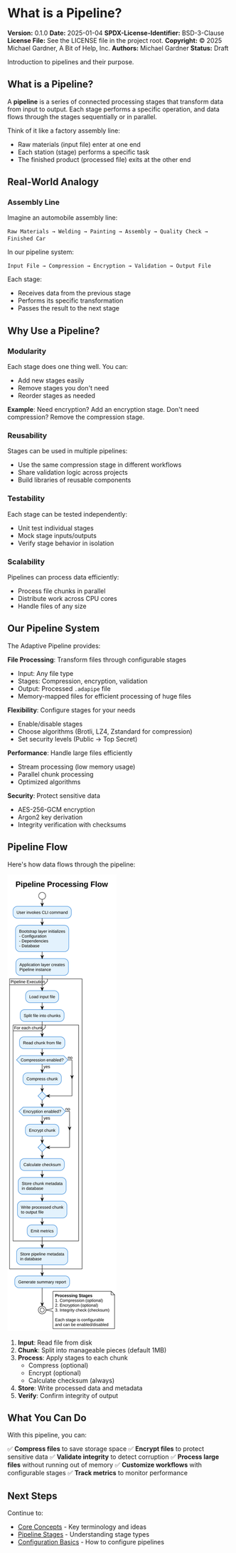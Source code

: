 # What is a Pipeline?

**Version:** 0.1.0
**Date:** 2025-01-04
**SPDX-License-Identifier:** BSD-3-Clause
**License File:** See the LICENSE file in the project root.
**Copyright:** © 2025 Michael Gardner, A Bit of Help, Inc.
**Authors:** Michael Gardner
**Status:** Draft

Introduction to pipelines and their purpose.

## What is a Pipeline?

A **pipeline** is a series of connected processing stages that transform data from input to output. Each stage performs a specific operation, and data flows through the stages sequentially or in parallel.

Think of it like a factory assembly line:
- Raw materials (input file) enter at one end
- Each station (stage) performs a specific task
- The finished product (processed file) exits at the other end

## Real-World Analogy

### Assembly Line

Imagine an automobile assembly line:

```
Raw Materials → Welding → Painting → Assembly → Quality Check → Finished Car
```

In our pipeline system:

```
Input File → Compression → Encryption → Validation → Output File
```

Each stage:
- Receives data from the previous stage
- Performs its specific transformation
- Passes the result to the next stage

## Why Use a Pipeline?

### Modularity
Each stage does one thing well. You can:
- Add new stages easily
- Remove stages you don't need
- Reorder stages as needed

**Example**: Need encryption? Add an encryption stage. Don't need compression? Remove the compression stage.

### Reusability
Stages can be used in multiple pipelines:
- Use the same compression stage in different workflows
- Share validation logic across projects
- Build libraries of reusable components

### Testability
Each stage can be tested independently:
- Unit test individual stages
- Mock stage inputs/outputs
- Verify stage behavior in isolation

### Scalability
Pipelines can process data efficiently:
- Process file chunks in parallel
- Distribute work across CPU cores
- Handle files of any size

## Our Pipeline System

The Adaptive Pipeline provides:

**File Processing**: Transform files through configurable stages
- Input: Any file type
- Stages: Compression, encryption, validation
- Output: Processed `.adapipe` file
- Memory-mapped files for efficient processing of huge files

**Flexibility**: Configure stages for your needs
- Enable/disable stages
- Choose algorithms (Brotli, LZ4, Zstandard for compression)
- Set security levels (Public → Top Secret)

**Performance**: Handle large files efficiently
- Stream processing (low memory usage)
- Parallel chunk processing
- Optimized algorithms

**Security**: Protect sensitive data
- AES-256-GCM encryption
- Argon2 key derivation
- Integrity verification with checksums

## Pipeline Flow

Here's how data flows through the pipeline:

![Pipeline Flow](../diagrams/pipeline-flow.svg)

1. **Input**: Read file from disk
2. **Chunk**: Split into manageable pieces (default 1MB)
3. **Process**: Apply stages to each chunk
   - Compress (optional)
   - Encrypt (optional)
   - Calculate checksum (always)
4. **Store**: Write processed data and metadata
5. **Verify**: Confirm integrity of output

## What You Can Do

With this pipeline, you can:

✅ **Compress files** to save storage space
✅ **Encrypt files** to protect sensitive data
✅ **Validate integrity** to detect corruption
✅ **Process large files** without running out of memory
✅ **Customize workflows** with configurable stages
✅ **Track metrics** to monitor performance

## Next Steps

Continue to:
- [Core Concepts](core-concepts.md) - Key terminology and ideas
- [Pipeline Stages](stages.md) - Understanding stage types
- [Configuration Basics](configuration.md) - How to configure pipelines
